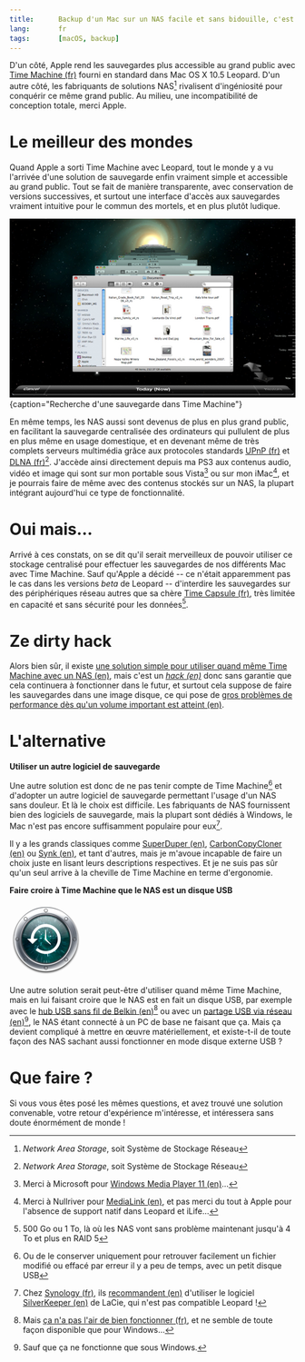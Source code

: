 ```yaml
---
title:      Backup d'un Mac sur un NAS facile et sans bidouille, c'est possible ?
lang:       fr
tags:       [macOS, backup]
---
```


D'un côté, Apple rend les sauvegardes plus accessible au grand public avec [Time Machine (fr)](http://www.apple.com/fr/macosx/features/timemachine.html) fourni en standard dans Mac OS X 10.5 Leopard. D'un autre côté, les fabriquants de solutions NAS[^1] rivalisent d'ingéniosité pour conquérir ce même grand public. Au milieu, une incompatibilité de conception totale, merci Apple.

[^1]: *Network Area Storage*, soit Système de Stockage Réseau

# Le meilleur des mondes

Quand Apple a sorti Time Machine avec Leopard, tout le monde y a vu l'arrivée d'une solution de sauvegarde enfin vraiment simple et accessible au grand public. Tout se fait de manière transparente, avec conservation de versions successives, et surtout une interface d'accès aux sauvegardes vraiment intuitive pour le commun des mortels, et en plus plutôt ludique.


![](Apple_Time_Machine.png){caption="Recherche d'une sauvegarde dans Time Machine"}


En même temps, les NAS aussi sont devenus de plus en plus grand public, en facilitant la sauvegarde centralisée des ordinateurs qui pullulent de plus en plus même en usage domestique, et en devenant même de très complets serveurs multimédia grâce aux protocoles standards [UPnP (fr)](http://fr.wikipedia.org/wiki/Universal_Plug_and_Play) et [DLNA (fr)](http://fr.wikipedia.org/wiki/Digital_Living_Network_Alliance)[^1]. J'accède ainsi directement depuis ma PS3 aux contenus audio, vidéo et image qui sont sur mon portable sous Vista[^2] ou sur mon iMac[^3], et je pourrais faire de même avec des contenus stockés sur un NAS, la plupart intégrant aujourd'hui ce type de fonctionnalité.

# Oui mais…


Arrivé à ces constats, on se dit qu'il serait merveilleux de pouvoir utiliser ce stockage centralisé pour effectuer les sauvegardes de nos différents Mac avec Time Machine. Sauf qu'Apple a décidé -- ce n'était apparemment pas le cas dans les versions *beta* de Leopard -- d'interdire les sauvegardes sur des périphériques réseau autres que sa chère [Time Capsule (fr)](http://www.apple.com/fr/timecapsule/), très limitée en capacité et sans sécurité pour les données[^4].

# Ze dirty hack


Alors bien sûr, il existe [une solution simple pour utiliser quand même Time Machine avec un NAS (en)](http://www.macosxhints.com/article.php?story=20080420211034137), mais c'est un *[hack (en)](http://discussions.apple.com/message.jspa?messageID=8328327#8328327)* donc sans garantie que cela continuera à fonctionner dans le futur, et surtout cela suppose de faire les sauvegardes dans une image disque, ce qui pose de [gros problèmes de performance dès qu'un volume important est atteint (en)](http://8stars.org/a/2008/02/20/time-machine-to-nas-not-quite-there/).

# L'alternative


**Utiliser un autre logiciel de sauvegarde**

Une autre solution est donc de ne pas tenir compte de Time Machine[^5] et d'adopter un autre logiciel de sauvegarde permettant l'usage d'un NAS sans douleur. Et là le choix est difficile. Les fabriquants de NAS fournissent bien des logiciels de sauvegarde, mais la plupart sont dédiés à Windows, le Mac n'est pas encore suffisamment populaire pour eux[^6].

Il y a les grands classiques comme [SuperDuper (en)](http://www.shirt-pocket.com/SuperDuper/SuperDuperDescription.html), [CarbonCopyCloner (en)](http://www.bombich.com/software/ccc.html) ou [Synk (en)](http://decimus.net/), et tant d'autres, mais je m'avoue incapable de faire un choix juste en lisant leurs descriptions respectives. Et je ne suis pas sûr qu'un seul arrive à la cheville de Time Machine en terme d'ergonomie.

**Faire croire à Time Machine que le NAS est un disque USB**

![](Apple_Time_Machine_icon.png)

Une autre solution serait peut-être d'utiliser quand même Time Machine, mais en lui faisant croire que le NAS est en fait un disque USB, par exemple avec le [hub USB sans fil de Belkin (en)](http://catalog.belkin.com/IWCatProductPage.process?Product_Id=377793)[^7] ou avec un [partage USB via réseau (en)](http://www.eltima.com/products/usb-over-ethernet/)[^8], le NAS étant connecté à un PC de base ne faisant que ça. Mais ça devient compliqué à mettre en œuvre matériellement, et existe-t-il de toute façon des NAS sachant aussi fonctionner en mode disque externe USB ?

# Que faire ?


Si vous vous êtes posé les mêmes questions, et avez trouvé une solution convenable, votre retour d'expérience m'intéresse, et intéressera sans doute énormément de monde !


[^1]: OK, ce n'est pas vraiment un protocole, plutôt un standard basé notamment sur UPnP

[^2]: Merci à Microsoft pour [Windows Media Player 11 (en)](http://www.microsoft.com/windows/windowsmedia/devices/athome/default.aspx)…

[^3]: Merci à Nullriver pour [MediaLink (en)](http://www.nullriver.com/products/medialink), et pas merci du tout à Apple pour l'absence de support natif dans Leopard et iLife…

[^4]: 500 Go ou 1 To, là où les NAS vont sans problème maintenant jusqu'à 4 To et plus en RAID 5

[^5]: Ou de le conserver uniquement pour retrouver facilement un fichier modifié ou effacé par erreur il y a peu de temps, avec un petit disque USB

[^6]: Chez [Synology (fr)](http://www.synology.com/fre/index.php), ils [recommandent (en)](http://www.synology.com/enu/support/help-page.php?q_id=352) d'utiliser le logiciel [SilverKeeper (en)](http://www.lacie.com/silverkeeper/) de LaCie, qui n'est pas compatible Leopard !

[^7]: Mais [ça n'a pas l'air de bien fonctionner (fr)](http://www.01net.com/fiche-produit/prise-main-5142/divers-belkin-wireless-usb-hub/), et ne semble de toute façon disponible que pour Windows…

[^8]: Sauf que ça ne fonctionne que sous Windows.
